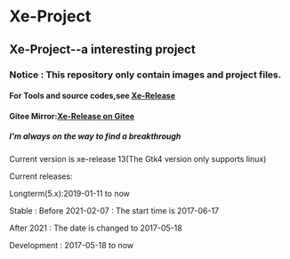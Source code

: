 # Xe-Project
## Xe-Project--a interesting project

### Notice : This repository only contain images and project files.

#### For Tools and source codes,see [Xe-Release](https://github.com/daleclack/Xe-Release)

#### Gitee Mirror:[Xe-Release on Gitee](https://gitee.com/daleclack/Xe-Release)

##### I'm always on the way to find a breakthrough

Current version is xe-release 13(The Gtk4 version only supports linux)

Current releases:

Longterm(5.x):2019-01-11 to now

Stable : Before 2021-02-07 : The start time is 2017-06-17

After 2021 : The date is changed to 2017-05-18

Development : 2017-05-18 to now

